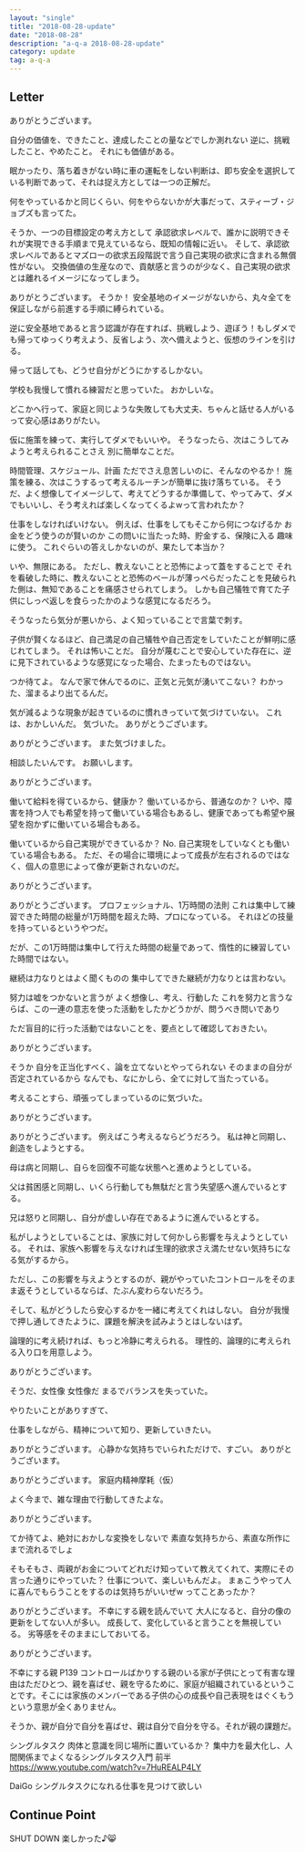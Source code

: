 ```yaml
---
layout: "single"
title: "2018-08-28-update"
date: "2018-08-28"
description: "a-q-a 2018-08-28-update"
category: update
tag: a-q-a
---
```


## Letter
ありがとうございます。

自分の価値を、できたこと、達成したことの量などでしか測れない
逆に、挑戦したこと、やめたこと。
それにも価値がある。

眠かったり、落ち着きがない時に車の運転をしない判断は、即ち安全を選択している判断であって、それは捉え方としては一つの正解だ。

何をやっているかと同じくらい、何をやらないかが大事だって、スティーブ・ジョブズも言ってた。

そうか、一つの目標設定の考え方として
承認欲求レベルで、誰かに説明できそれが実現できる手順まで見えているなら、既知の情報に近い。
そして、承認欲求レベルであるとマズローの欲求五段階説で言う自己実現の欲求に含まれる無償性がない。
交換価値の生産なので、貢献感と言うのが少なく、自己実現の欲求とは離れるイメージになってしまう。

ありがとうございます。
そうか！
安全基地のイメージがないから、丸々全てを保証しながら前進する手順に縛られている。

逆に安全基地であると言う認識が存在すれば、挑戦しよう、遊ぼう！もしダメでも帰ってゆっくり考えよう、反省しよう、次へ備えようと、仮想のラインを引ける。

帰って話しても、どうせ自分がどうにかするしかない。

学校も我慢して慣れる練習だと思っていた。
おかしいな。

どこかへ行って、家庭と同じような失敗しても大丈夫、ちゃんと話せる人がいるって安心感はありがたい。

仮に施策を練って、実行してダメでもいいや。
そうなったら、次はこうしてみようと考えられることさえ
別に簡単なことだ。

時間管理、スケジュール、計画
ただでさえ息苦しいのに、そんなのやるか！
施策を練る、次はこうするって考えるルーチンが簡単に抜け落ちている。
そうだ、よく想像してイメージして、考えてどうするか準備して、やってみて、ダメでもいいし、そう考えれば楽しくなってくるよwって言われたか？

仕事をしなければいけない。
例えば、仕事をしてもそこから何につなげるか
お金をどう使うのが賢いのか
この問いに当たった時、貯金する、保険に入る
趣味に使う。
これぐらいの答えしかないのが、果たして本当か？

いや、無限にある。
ただし、教えないことと恐怖によって蓋をすることで
それを看破した時に、教えないことと恐怖のベールが薄っぺらだったことを見破られた側は、無知であることを痛感させられてしまう。
しかも自己犠牲で育てた子供にしっぺ返しを食らったかのような感覚になるだろう。

そうなったら気分が悪いから、よく知っていることで言葉で刺す。

子供が賢くなるほど、自己満足の自己犠牲や自己否定をしていたことが鮮明に感じれてしまう。
それは怖いことだ。
自分が蔑むことで安心していた存在に、逆に見下されているような感覚になった場合、たまったものではない。

つか待てよ。
なんで家で休んでるのに、正気と元気が湧いてこない？
わかった、溜まるより出てるんだ。

気が減るような現象が起きているのに慣れきっていて気づけていない。
これは、おかしいんだ。
気づいた。
ありがとうございます。

ありがとうございます。
また気づけました。

相談したいんです。
お願いします。

ありがとうございます。

働いて給料を得ているから、健康か？
働いているから、普通なのか？
いや、障害を持つ人でも希望を持って働いている場合もあるし、健康であっても希望や展望を抱かずに働いている場合もある。

働いているから自己実現ができているか？
No.
自己実現をしていなくとも働いている場合もある。
ただ、その場合に環境によって成長が左右されるのではなく、個人の意思によって像が更新されないのだ。

ありがとうございます。

ありがとうございます。
プロフェッショナル、1万時間の法則
これは集中して練習できた時間の総量が1万時間を超えた時、プロになっている。
それほどの技量を持っているというやつだ。

だが、この1万時間は集中して行えた時間の総量であって、惰性的に練習していた時間ではない。

継続は力なりとはよく聞くものの
集中してできた継続が力なりとは言わない。

努力は嘘をつかないと言うが
よく想像し、考え、行動した
これを努力と言うならば、この一連の意志を使った活動をしたかどうかが、問うべき問いであり

ただ盲目的に行った活動ではないことを、要点として確認しておきたい。

ありがとうございます。

そうか
自分を正当化すべく、論を立てないとやってられない
そのままの自分が否定されているから
なんでも、なにかしら、全てに対して当たっている。

考えることすら、頑張ってしまっているのに気づいた。

ありがとうございます。

ありがとうございます。
例えばこう考えるならどうだろう。
私は神と同期し、創造をしようとする。

母は病と同期し、自らを回復不可能な状態へと進めようとしている。

父は貧困感と同期し、いくら行動しても無駄だと言う失望感へ進んでいるとする。

兄は怒りと同期し、自分が虚しい存在であるように進んでいるとする。

私がしようとしていることは、家族に対して何かしら影響を与えようとしている。
それは、家族へ影響を与えなければ生理的欲求さえ満たせない気持ちになる気がするから。

ただし、この影響を与えようとするのが、親がやっていたコントロールをそのまま返そうとしているならば、たぶん変わらないだろう。

そして、私がどうしたら安心するかを一緒に考えてくれはしない。
自分が我慢で押し通してきたように、課題を解決を試みようとはしないはず。

論理的に考え続ければ、もっと冷静に考えられる。
理性的、論理的に考えられる入り口を用意しよう。

ありがとうございます。

そうだ、女性像
女性像だ
まるでバランスを失っていた。

やりたいことがありすぎて、

仕事をしながら、精神について知り、更新していきたい。

ありがとうございます。
心静かな気持ちでいられただけで、すごい。
ありがとうございます。

ありがとうございます。
家庭内精神摩耗（仮）

よく今まで、雑な理由で行動してきたよな。

ありがとうございます。

てか待てよ、絶対におかしな変換をしないで
素直な気持ちから、素直な所作にまで流れるでしょ

そもそもさ、両親がお金についてどれだけ知っていて教えてくれて、実際にその言った通りにやっていた？
仕事について、楽しいもんだよ。
まぁこうやって人に喜んでもらうことをするのは気持ちがいいぜw
ってことあったか？

ありがとうございます。
不幸にする親を読んでいて
大人になると、自分の像の更新をしてない人が多い。
成長して、変化していると言うことを無視している。
劣等感をそのままにしておいてる。

ありがとうございます。

不幸にする親
P139
コントロールばかりする親のいる家が子供にとって有害な理由はただひとつ、親を喜ばせ、親を守るために、家庭が組織されているということです。そこには家族のメンバーである子供の心の成長や自己表現をはぐくもうという意思が全くありません。

そうか、親が自分で自分を喜ばせ、親は自分で自分を守る。それが親の課題だ。

シングルタスク
肉体と意識を同じ場所に置いているか？
集中力を最大化し、人間関係までよくなるシングルタスク入門 前半
https://www.youtube.com/watch?v=7HuREALP4LY

DaiGo
シングルタスクになれる仕事を見つけて欲しい

## Continue Point

SHUT DOWN
楽しかった♪:smile_cat:
